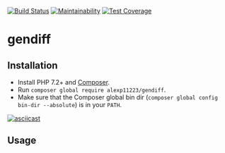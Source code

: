 [![Build Status](https://travis-ci.org/AlexP11223/php-project-lvl2.svg?branch=master)](https://travis-ci.org/AlexP11223/php-project-lvl2)
[![Maintainability](https://api.codeclimate.com/v1/badges/beae01838b1d702842ac/maintainability)](https://codeclimate.com/github/AlexP11223/php-project-lvl2/maintainability)
[![Test Coverage](https://api.codeclimate.com/v1/badges/beae01838b1d702842ac/test_coverage)](https://codeclimate.com/github/AlexP11223/php-project-lvl2/test_coverage)

# gendiff


## Installation

- Install PHP 7.2+ and [Composer](https://getcomposer.org/doc/00-intro.md#globally).
- Run `composer global require alexp11223/gendiff`.
- Make sure that the Composer global bin dir (`composer global config bin-dir --absolute`) is in your `PATH`.

[![asciicast](https://asciinema.org/a/9qTbJk0qjlNH8fAXwii5nhB9Z.svg)](https://asciinema.org/a/9qTbJk0qjlNH8fAXwii5nhB9Z)

## Usage
